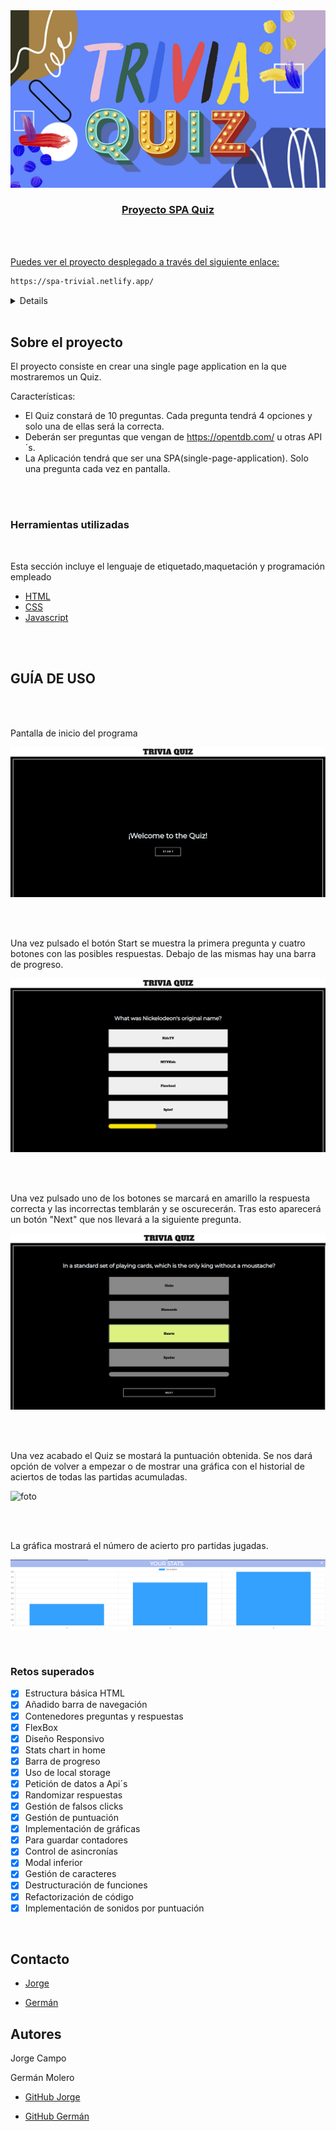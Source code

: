 <div align="center">
  <a href="https://github.com/othneildrew/Best-README-Template">
    <img src="./Assets/TriviaQUIZZZZZ.jpg" alt="Logo"
  </a>
 
  <h3 align="center">Proyecto SPA Quiz</h3>

  <br>
  <br>
</div>

Puedes ver el proyecto desplegado a través del siguiente enlace:

   ```sh
   https://spa-trivial.netlify.app/
   ```



<details>
  <ol>
    <li>
      <a href="#sobre-el-proyecto">Sobre el proyecto</a>
      <ul>
        <li><a href="#herramientas-utilizadas">Herramientas utilizadas</a></li>
      </ul>
    </li>
    <li>
      <a href="#empezando">Empezando</a>
      <ul>
        <li><a href="#guía-de-uso">Guía de uso</a></li>
      </ul>
    </li>
    <li><a href="#contacto">Contacto</a></li>   
  </ol>
</details>

<br>

<!-- SOBRE EL PROYECTO -->
## Sobre el proyecto

El proyecto consiste en crear una single page application en la que mostraremos un Quiz.

Características:
* El Quiz constará de 10 preguntas. Cada pregunta tendrá 4 opciones y solo una de ellas será la correcta.
* Deberán ser preguntas que vengan de https://opentdb.com/ u otras API´s.
* La Aplicación tendrá que ser una SPA(single-page-application). Solo una pregunta cada vez en pantalla.

<br><br>


### Herramientas utilizadas

<br>

Esta sección incluye el lenguaje de etiquetado,maquetación y programación empleado

* [HTML](https://html.com/)
* [CSS](https://www.w3schools.com/css/)
* [Javascript](https://www.javascript.com/)

<br><br>


<!--COMIENZO JAVASCRIPT-->

## GUÍA DE USO

<br><br>

Pantalla de inicio del programa


![!foto](./Assets/Pantalla_inicio.PNG)


<br><br>

Una vez pulsado el botón Start se muestra la primera pregunta y cuatro botones con las posibles respuestas. Debajo de las mismas hay una barra de progreso.

![foto](./Assets/ejemplo_quiz.PNG)

<br><br>

Una vez pulsado uno de los botones se marcará en amarillo la respuesta correcta y las incorrectas temblarán y se oscurecerán. Tras esto aparecerá un botón "Next" que nos llevará a la siguiente pregunta.

![foto](./Assets/correct_wrong.PNG)

<br><br>
 
 Una vez acabado el Quiz se mostará la puntuación obtenida. Se nos dará opción de volver a empezar o de mostrar una gráfica con el historial de aciertos de todas las partidas acumuladas.

![foto](./Assets/Puntuaci%C3%B3n.PNG)

<br><br>

La gráfica mostrará el número de acierto pro partidas jugadas.

![foto](./Assets/Gr%C3%A1fica.PNG)


<br>


 ### Retos superados 

- [x] Estructura básica HTML
- [x] Añadido barra de navegación
- [x] Contenedores preguntas y respuestas
- [x] FlexBox
- [x] Diseño Responsivo
- [x] Stats chart in home
- [x] Barra de progreso
- [x] Uso de local storage
- [x] Petición de datos a Api´s 
- [x] Randomizar respuestas
- [x] Gestión de falsos clicks
- [x] Gestión de puntuación
- [x] Implementación de gráficas
- [x] Para guardar contadores
- [x] Control de asincronías
- [x] Modal inferior
- [x] Gestión de caracteres 
- [x] Destructuración de funciones
- [x] Refactorización de código
- [x] Implementación de sonidos por puntuación

<br>

<!-- CONTACTO -->
## Contacto

- [Jorge](mailto:jcampo1982.@outlook.com "Contact me")

- [Germán](mailto:moltorger@gmail.com "Hi!")



## Autores

Jorge Campo

Germán Molero

- [GitHub Jorge](https://github.com/Yorch82 "Jorge Campo")

- [GitHub Germán](https://github.com/Molerog "Germán Molero")



